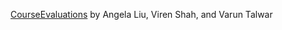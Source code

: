 [CourseEvaluations](https://github.com/virenvshah/CourseEvaluations) by Angela Liu, Viren Shah, and Varun Talwar
